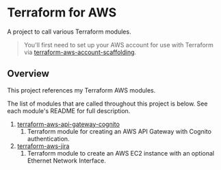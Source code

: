 # Terraform for AWS

A project to call various Terraform modules.

> You'll first need to set up your AWS account for use with Terraform via [terraform-aws-account-scaffolding][].

## Overview

This project references my Terraform AWS modules.

The list of modules that are called throughout this project is below. See each module's README for full description.

1. [terraform-aws-api-gateway-cognito][]
   1. Terraform module for creating an AWS API Gateway with Cognito authentication.
1. [terraform-aws-jira][]
   1. Terraform module to create an AWS EC2 instance with an optional Ethernet Network Interface.

[terraform-aws-account-scaffolding]: https://github.com/yegorski/terraform-aws-account-scaffolding
[terraform-aws-api-gateway-cognito]: https://github.com/yegorski/terraform-aws-api-gateway-cognito
[terraform-aws-jira]: https://github.com/yegorski/terraform-aws-jira
